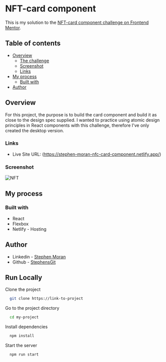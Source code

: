# NFT-card component

This is my solution to the [NFT-card component challenge on Frontend Mentor](https://www.frontendmentor.io/challenges/nft-preview-card-component-SbdUL_w0U).

## Table of contents

- [Overview](#overview)
  - [The challenge](#the-challenge)
  - [Screenshot](#screenshot)
  - [Links](#links)
- [My process](#my-process)
  - [Built with](#built-with)
- [Author](#author)


## Overview
For this project, the purpose is to build the card component and build it as close to the design spec supplied. I wanted to practice using atomic design principles in React components with this challenge, therefore I've only created the desktop version.


### Links

- Live Site URL: (https://stephen-moran-nfc-card-cpmponent.netlify.app/)


### Screenshot

![NFT](https://user-images.githubusercontent.com/45046901/147941387-587dd8f8-c97b-4138-ad7e-839b3e33c00c.png)


## My process


### Built with

- React
- Flexbox
- Netlify - Hosting


## Author

- Linkedin - [Stephen Moran](https://www.linkedin.com/in/stephen-moran-/)
- Github - [StephensGit](https://github.com/StephensGit)




## Run Locally

Clone the project

```bash
  git clone https://link-to-project
```

Go to the project directory

```bash
  cd my-project
```

Install dependencies

```bash
  npm install
```

Start the server

```bash
  npm run start
```

